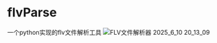 # flvParse
一个python实现的flv文件解析工具
![FLV文件解析器 2025_6_10 20_13_09](https://github.com/user-attachments/assets/e2b4a3dc-5ed4-412b-838d-1c590ff5854c)
